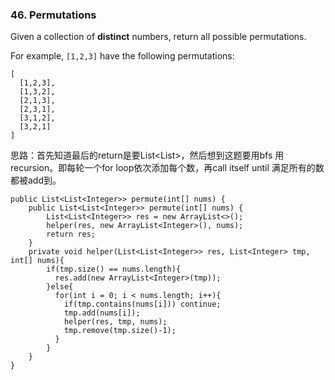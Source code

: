 ### 46. Permutations

Given a collection of **distinct** numbers, return all possible permutations.

For example,
`[1,2,3]` have the following permutations:

```
[
  [1,2,3],
  [1,3,2],
  [2,1,3],
  [2,3,1],
  [3,1,2],
  [3,2,1]
]
```

思路：首先知道最后的return是要List<List<Integer>>，然后想到这题要用bfs 用recursion。即每轮一个for loop依次添加每个数，再call itself until 满足所有的数都被add到。



```
public List<List<Integer>> permute(int[] nums) {
    public List<List<Integer>> permute(int[] nums) {
        List<List<Integer>> res = new ArrayList<>();
        helper(res, new ArrayList<Integer>(), nums);
        return res;
    }
    private void helper(List<List<Integer>> res, List<Integer> tmp, int[] nums){
        if(tmp.size() == nums.length){
          res.add(new ArrayList<Integer>(tmp));
        }else{
          for(int i = 0; i < nums.length; i++){
            if(tmp.contains(nums[i])) continue;
            tmp.add(nums[i]);
            helper(res, tmp, nums);
            tmp.remove(tmp.size()-1);
          }
        }
    }
}
```





